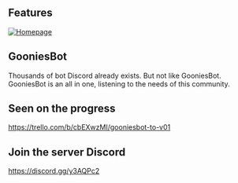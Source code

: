 ## Features
[![Homepage](https://img.shields.io/badge/Invit%20Bot-online-blue.svg?style=flat-square)](https://discordapp.com/oauth2/authorize?client_id=483800160397426689&scope=bot&permissions=2146958847&response_type=code)
## GooniesBot
Thousands of bot Discord already exists. But not like GooniesBot. GooniesBot is an all in one, listening to the needs of this community.
## Seen on the progress
https://trello.com/b/cbEXwzMI/gooniesbot-to-v01
## Join the server Discord
https://discord.gg/y3AQPc2

